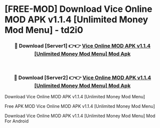 # [FREE-MOD] Download Vice Online MOD APK v1.1.4 [Unlimited Money Mod Menu] - td2i0


<div align="center">
<h3>🔴 Download [Server1] 👉👉 <a href="https://apk-comot.site?title=Vice_Online_MOD_APK_v1.1.4_[Unlimited_Money_Mod_Menu]">Vice Online MOD APK v1.1.4 [Unlimited Money Mod Menu] Mod Apk</a></h3><br>

<h3>🔴 Download [Server2] 👉👉 <a href="https://apk-comot.site?title=Vice_Online_MOD_APK_v1.1.4_[Unlimited_Money_Mod_Menu]">Vice Online MOD APK v1.1.4 [Unlimited Money Mod Menu] Mod Apk</a></h3>
</div>



Download Vice Online MOD APK v1.1.4 [Unlimited Money Mod Menu] 

Free APK MOD Vice Online MOD APK v1.1.4 [Unlimited Money Mod Menu] 

Download Vice Online MOD APK v1.1.4 [Unlimited Money Mod Menu] Mod For Android
